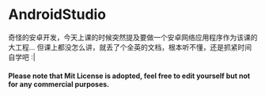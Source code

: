 # AndroidStudio
奇怪的安卓开发，今天上课的时候突然提及要做一个安卓网络应用程序作为该课的大工程...
但课上都没怎么讲，就丢了个全英的文档，根本听不懂，还是抓紧时间自学吧 :|
#### Please note that Mit License is adopted, feel free to edit yourself but not for any commercial purposes. 
